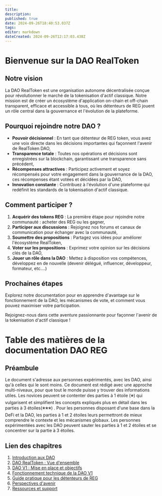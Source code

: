 ```yaml
---
title: 
description: 
published: true
date: 2024-09-26T18:40:53.037Z
tags: 
editor: markdown
dateCreated: 2024-09-26T12:17:03.438Z
---
```


# Bienvenue sur la DAO RealToken

## Notre vision

La DAO RealToken est une organisation autonome décentralisée conçue pour révolutionner le marché de la tokenisation d'actif classique. Notre mission est de créer un écosystème d'application on-chain et off-chain transparent, efficace et accessible à tous, où les détenteurs de REG jouent un rôle central dans la gouvernance et l'évolution de la plateforme.

## Pourquoi rejoindre notre DAO ?

- **Pouvoir décisionnel** : En tant que détenteur de REG token, vous avez une voix directe dans les décisions importantes qui façonnent l'avenir de RealToken DAO,
- **Transparence totale** : Toutes nos opérations et décisions sont enregistrées sur la blockchain, garantissant une transparence sans précédent,
- **Récompenses attractives** : Participez activement et soyez récompensés pour votre engagement dans la gouvernance de la DAO, ces récompenses étant votées et décidées par la DAO,
- **Innovation constante** : Contribuez à l'évolution d'une plateforme qui redéfinit les standards de la tokenisation d'actif classique.

## Comment participer ?

1.  **Acquérir des tokens REG** : La première étape pour rejoindre notre communauté : acheter des REG ou les gagner,
2.  **Participer aux discussions** : Rejoignez nos forums et canaux de communication pour échanger avec la communauté,
3.  **Soumettre des propositions** : Partagez vos idées pour améliorer l'écosystème RealToken,
4.  **Voter sur les propositions** : Exprimez votre opinion sur les décisions clés de la DAO,
5.  **Jouer un rôle dans la DAO** : Mettez à disposition vos compétences, développez en de nouvelle (devenir délégué, influencer, développeur, formateur, etc….)

## Prochaines étapes

Explorez notre documentation pour en apprendre d'avantage sur le fonctionnement de la DAO, les mécanismes de vote, et comment vous pouvez maximiser votre participation.

Rejoignez-nous dans cette aventure passionnante pour façonner l'avenir de la tokenisation d'actif classique !

# Table des matières de la documentation DAO REG

## Préambule

Le document s'adresse aux personnes expérimentés, avec les DAO, ainsi qu'à celles qui le sont moins. Ce document est rédigé avec une approche multi-niveaux, pour que tout le monde puisse y trouver des informations utiles. Les novices peuvent se contenter des parties à 1 étoile (**⭐**) qui vulgarisent et simplifient les concepts expliqués plus en détail dans les parties à 3 étoiles(**⭐⭐⭐**) . Pour les personnes disposant d'une base dans la DeFi et la DAO, les parties à 1 et 2 étoiles leurs permettront de mieux comprendre le contexte et les mécanismes globaux. Les personnes expérimentées avec les DAO peuvent sauter les parties à 1 et 2 étoiles et se concentrer sur la partie à 3 étoiles.

## Lien des chapitres

1.  [Introduction aux DAO](/fr/DAO/Introduction)
2.  [DAO RealToken : Vue d'ensemble](/fr/DAO/DAO_RealToken)
3.  [DAO V1 : Mise en place et objectifs](/fr/DAO/Phase1)
4.  [Fonctionnement technique de la DAO V1](/fr/DAO/Fonctionnement)
5.  [Guide pratique pour les détenteurs de REG](/fr/DAO/Guide_Pratique)
6.  [Perspectives d'avenir](/fr/DAO/Perspectives)
7.  [Ressources et support](/fr/DAO/Ressources)
